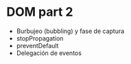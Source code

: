 # DOM part 2

- Burbujeo (bubbling) y fase de captura
- stopPropagation
- preventDefault
- Delegación de eventos